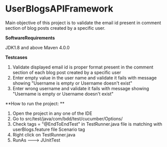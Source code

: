 # UserBlogsAPIFramework

  Main objective of this project is to validate the email id present in comment section of blog posts created by a specific user.

**SoftwareRequirements**

  JDK1.8 and above
  Maven 4.0.0

**Testcases**

  1. Validate displayed email id  is proper format present in the comment section of each blog post created by a specific user
  2. Enter empty value in the user name and validate it fails with message showing "Username is empty or Username doesn't exist"
  3. Enter wrong username and validate it fails with message showing "Username is empty or Username doesn't exist"

**How to run the project: **
  1. Open the project in any one of the IDE
  2. Go to src/test/java/com/bdd/test/cucumber/Options/
  3. Check tags = "@EndToEndTest" in TestRunner.java file is matching with userBlogs.feature file Scenario tag
  4. Right click on TestRunner.java
  5. RunAs ---> JUnitTest




